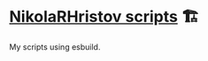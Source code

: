 # [NikolaRHristov scripts] 🏗️

My scripts using esbuild.

[nikolarhristov scripts]: https://npmjs.org/@lightrix/scripts
